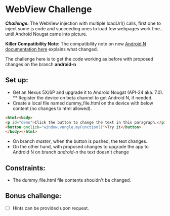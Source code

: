 # **WebView Challenge**

***Challenge:*** The WebView injection with multiple loadUrl() calls, first one to inject some js code and succeeding ones to load few webpages work fine... until Android Nougat came into picture.

**Killer Compatibility Note:** The compatibility note on new [Android N documentation here](https://developer.android.com/reference/android/webkit/WebView.html#evaluateJavascript\(java.lang.String,%20android.webkit.ValueCallback<java.lang.String>\)) explains what changed.

The challenge here is to get the code working as before with proposed changes on the branch **android-n**

## **Set up:**
* Get an Nexus 5X/6P and upgrade it to Android Nougat (API-24 aka. 7.0). 
** Register the device on beta channel to get Android N, if needed.
* Create a local file named dummy_file.html on the device with below content (no changes to html allowed).
```html
<html><body>
<p id="demo">Click the button to change the text in this paragraph.</p>
<button onclick="window.vungle.myFunction()">Try it</button>
</body></html>
```
* On branch *master*, when the button is pushed, the text changes.
* On the other hand, with proposed changes to upgrade the app to Android N on branch *android-n* the text doesn't change

## **Constraints**:
* The dummy_file.html file contents shouldn't be changed.

## **Bonus challenge:**
* [ ] Hints can be provided upon request.
